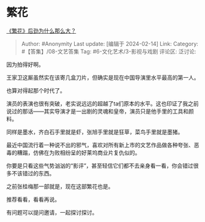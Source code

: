 # 繁花
[《繁花》后劲为什么那么大？](https://www.zhihu.com/question/637716021/answer/3395539020)

> Author: #Anonymity
> Last update: [编辑于 2024-02-14]
> Link:
> Category: #【答集】/08-文艺答集
> Tag: #6-文化艺术/3-影视与戏剧
> 评论区:
> 泛讨论:

因为拍得好啊。

王家卫这厮虽然实在该寄几盒刀片，但确实是现在中国导演里水平最高的第一人。

也算对得起那个时代了。

演员的表演也很有突破，老实说远远的超越了ta们原本的水平。这也印证了我之前说过的那话——其实导演才是一出剧的灵魂和皇帝，演员只是他手里的工具和颜料。

同样是墨水，齐白石手里就是虾，张旭手里就是狂草，菜鸟手里就是墨猪。

最近中国流行着一种说不出的邪气，喜欢对所有新上市的文艺作品做各种夸张、恶毒的糟蹋，仿佛在为败相纷呈的好莱坞商业片复仇似的。

你要是只看这些气势汹汹的“影评”，甚至轻信它们都不去亲身看一看，你会错过很多不该错过的东西。

之前张桂梅那一部就是，现在这部繁花也是。

推荐看看，看看再说。

有问题可以提问邀请，一起探讨探讨。
